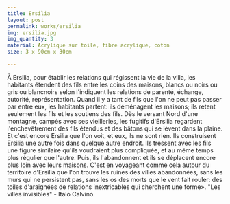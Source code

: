```yaml
---
title: Ersilia
layout: post
permalink: works/ersilia
img: ersilia.jpg
img_quantity: 3
material: Acrylique sur toile, fibre acrylique, coton
size: 3 x 90cm x 30cm

---
```


À Ersilia, pour établir les relations qui régissent la vie de la villa, les habitants étendent des fils entre les coins des maisons<!--break-->, blancs ou noirs ou gris ou blancnoirs selon l'indiquent les relations de parenté, échange, autorité, représentation. Quand il y a tant de fils que l'on ne peut pas passer par entre eux, les habitants partent: ils déménagent les maisons; ils retent seulement les fils et les soutiens des fils.
Dès le versant Nord d'une montagne, campés avec ses vieilleries, les fugitifs d'Ersilia regardent l'enchevêtrement des fils étendus et des bâtons qui se lèvent dans la plaine. Et c'est encore Ersilia que l'on voit, et eux, ils ne sont rien. Ils construisent Ersilia une autre fois dans quelque autre endroit. Ils tressent avec les fils une figure similaire qu'ils voudraient plus compliquée, et au même temps plus régulier que l'autre. Puis, ils l'abandonnent et ils se déplacent encore plus loin avec leurs maisons. C'est en voyageant comme cela autour du territoire d'Ersilia que l'on trouve les ruines des villes abandonnées, sans les murs qui ne persistent pas, sans les os des morts que le vent fait rouler: des toiles d'araignées de relations inextricables qui cherchent une forme».
"Les villes invisibles" - Italo Calvino.

